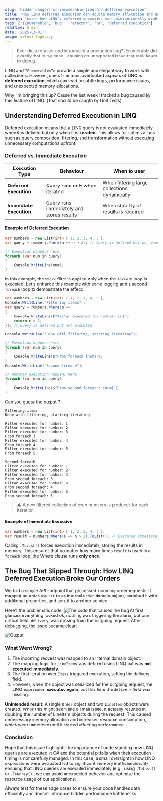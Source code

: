 ```yaml
---
slug: 'hidden-dangers-of-ienumerable-linq-and-deffered-execution'
title: 'How LINQ deferred execution can double memory allocation and add bugs'
excerpt: "Learn how LINQ's deferred execution can unintentionally double memory allocation and degrade performance. A small oversight led to significant resource consumption."
tags: ['IEnumerable', 'bug', 'refactor', "c#", "Deferred Execution"]
readTime: 5 min
date: '2025-03-01'
image: dotnet-logo.svg
---
```


> Ever did a refactor and introduced a production bug? IEnumerable<T> did exactly that in my case—causing an unexpected issue that took hours to debug.

LINQ and `IEnumerable<T>` provide a simple and elegant way to work with collections. However, one of the most overlooked aspects of LINQ is **deferred execution**, which can lead to subtle bugs, performance issues, and unexpected memory allocations.

Why I'm bringing this up? Cause the last week I tracked a bug caused by this feature of LINQ. ( that should be caugth by Unit Tests)

## Understanding Deferred Execution in LINQ

Deferred execution means that a LINQ query is not evaluated immediately when it is defined but only when it is **iterated**. This allows for optimizations such as query composition, filtering, and transformation without executing unnecessary computations upfront.

### Deferred vs. Immediate Execution

|  Execution Type | Behaviour  | When to user  |
|-----------------|------------|---------------|
| **Deferred Execution**   | Query runs only when iterated  | When filtering large collections dynamically  |
| **Immediate Execution**  | Query runs immediately and stores results  | When stability of results is required  |

#### Example of Deferred Execution

```csharp
var numbers = new List<int> { 1, 2, 3, 4, 5 };
var query = numbers.Where(n => n > 2); // Query is defined but not executed

// Execution happens here
foreach (var num in query)
{
    Console.WriteLine(num);
}
```

In this example, the `Where` filter is applied only when the `foreach` loop is executed.
Let's enhance this example with some logging and a second `foreach` loop to demonstrate the effect:

```cs
var numbers = new List<int> { 1, 2, 3, 4, 5 };
Console.WriteLine("Filtering items");
var query = numbers.Where(n =>
{
    Console.WriteLine($"Filter executed for number: {n}");
    return n > 2;
}); // Query is defined but not executed

Console.WriteLine("Done with fitlering, starting iterating");

// Execution happens here
foreach (var num in query)
{
    Console.WriteLine($"From foreach {num}");
}
Console.WriteLine("Second foreach");

// Another execution happens here
foreach (var num in query)
{
    Console.WriteLine($"From second foreach: {num}");
}
```

Can you guess the output ?

```log
Filtering items
Done with fitlering, starting iterating

Filter executed for number: 1
Filter executed for number: 2
Filter executed for number: 3
From foreach 3
Filter executed for number: 4
From foreach 4
Filter executed for number: 5
From foreach 5

Second foreach
Filter executed for number: 1
Filter executed for number: 2
Filter executed for number: 3
From second foreach: 3
Filter executed for number: 4
From second foreach: 4
Filter executed for number: 5
From second foreach: 5
```

> ⚠️ A new filtered collection of even numbers is produces for each iteration.

#### Example of Immediate Execution

```cs
var numbers = new List<int> { 1, 2, 3, 4, 5 };
var result = numbers.Where(n => n > 2).ToList(); // Executed immediately
```

Calling `.ToList()` forces execution immediately, storing the results in memory. This ensures that no matter how many times `result` is used in a `foreach` loop, the Where clause runs **only once**.

## The Bug That Slipped Through: How LINQ Deferred Execution Broke Our Orders

We had a simple API endpoint that processed incoming order requests. It mapped an `OrderRequest` to an internal `Order` domain object, enriched it with additional properties, and sent it to another service.

Here’s the problematic code:
![The code that caused the bug](/images/hidden-dangers-of-ienumerable-linq-and-deffered-execution/bug-setup-code.webp)
At first glances everything looked ok, nothing was triggering the alarm, but one critical field, `delivery`, was missing from the outgoing request. After debugging, the issue became clear:

![Output ](/images/hidden-dangers-of-ienumerable-linq-and-deffered-execution/bug-output-response.webp)

### What Went Wrong?

1. The incoming request was mapped to an internal domain object.
2. The mapping logic for `LineItem`s was defined using LINQ but was **not executed immediately**.
3. The first iteration over `Items` triggered execution, setting the delivery field.
4. However, when the object was serialized for the outgoing request, the LINQ expression **executed again**, but this time the `delivery` field was missing.

**Unintended result**: A single `Order` object and two `LineItem` objects were created. While this might seem like a small issue, it actually resulted in doubling the number of LineItem objects during the request. This caused unnecessary memory allocation and increased resource consumption, which went unnoticed until it started affecting performance.

### Conclusion

Hope that this issue highlights the importance of understanding how LINQ queries are executed in C# and the potential pitfalls when their execution timing is not carefully managed. In this case, a small oversight in how LINQ expressions were evaluated led to significant memory inefficiencies. By ensuring that LINQ queries are executed immediately (e.g., using `.ToList()` or `.ToArray()`), we can avoid unexpected behavior and optimize the resource usage of our applications.

Always test for these edge cases to ensure your code handles data efficiently and doesn’t introduce hidden performance bottlenecks.
